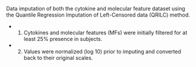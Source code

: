 Data imputation of both the cytokine and molecular feature dataset using the Quantile Regression Imputation of Left-Censored data (QRILC) method. 
  - 1. Cytokines and molecular features (MFs) were initially filtered for at least 25% presence in subjects. 
  - 2. Values were normalized (log 10) prior to imputing and converted back to their original scales. 
